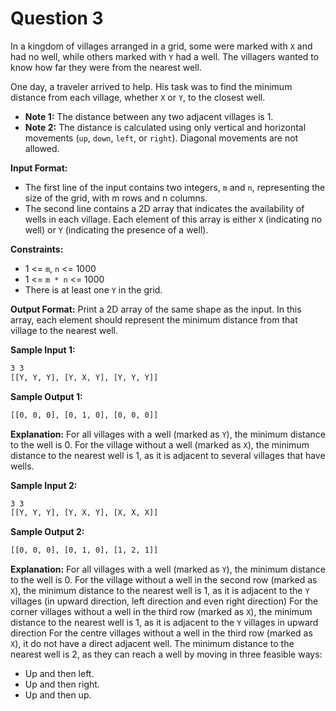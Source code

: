 # Question 3

In a kingdom of villages arranged in a grid, some were marked with `X` and had no well, while others marked with `Y` had a well. The villagers wanted to know how far they were from the nearest well.

One day, a traveler arrived to help. His task was to find the minimum distance from each village, whether `X` or `Y`, to the closest well.

- **Note 1:** The distance between any two adjacent villages is 1.
- **Note 2:** The distance is calculated using only vertical and horizontal movements (`up`, `down`, `left`, or `right`). Diagonal movements are not allowed.

**Input Format:**

- The first line of the input contains two integers, `m` and `n`, representing the size of the grid, with m rows and n columns.
- The second line contains a 2D array that indicates the availability of wells in each village. Each element of this array is either `X` (indicating no well) or `Y` (indicating the presence of a well).

**Constraints:**

- 1 <= `m`, `n` <= 1000
- 1 <= `m * n` <= 1000
- There is at least one `Y` in the grid.

**Output Format:**
Print a 2D array of the same shape as the input. In this array, each element should represent the minimum distance from that village to the nearest well.

**Sample Input 1:**

```bash
3 3
[[Y, Y, Y], [Y, X, Y], [Y, Y, Y]]
```

**Sample Output 1:**

```bash
[[0, 0, 0], [0, 1, 0], [0, 0, 0]]
```

**Explanation:**
For all villages with a well (marked as `Y`), the minimum distance to the well is 0.
For the village without a well (marked as `X`), the minimum distance to the nearest well is 1, as it is adjacent to several villages that have wells.

**Sample Input 2:**

```bash
3 3
[[Y, Y, Y], [Y, X, Y], [X, X, X]]
```

**Sample Output 2:**

```bash
[[0, 0, 0], [0, 1, 0], [1, 2, 1]]
```

**Explanation:**
For all villages with a well (marked as `Y`), the minimum distance to the well is 0.
For the village without a well in the second row (marked as `X`), the minimum distance to the nearest well is 1, as it is adjacent to the `Y` villages (in upward direction, left direction and even right direction)
For the corner villages without a well in the third row (marked as `X`), the minimum distance to the nearest well is 1, as it is adjacent to the `Y` villages in upward direction
For the centre villages without a well in the third row (marked as `X`), it do not have a direct adjacent well. The minimum distance to the nearest well is 2, as they can reach a well by moving in three feasible ways:

- Up and then left.
- Up and then right.
- Up and then up.
